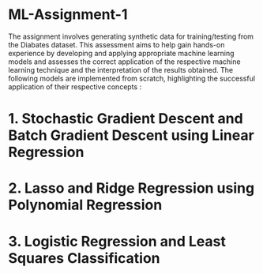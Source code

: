 # ML-Assignment-1

The assignment involves generating synthetic data for training/testing from the Diabates dataset. This assessment aims to help gain hands-on experience by developing and applying appropriate machine
learning models and assesses the correct application of the respective machine learning technique and the interpretation of the results obtained. The following models are implemented from scratch, highlighting the successful application of their respective concepts :

# 1. Stochastic Gradient Descent and Batch Gradient Descent using Linear Regression
# 2. Lasso and Ridge Regression using Polynomial Regression
# 3. Logistic Regression and Least Squares Classification
